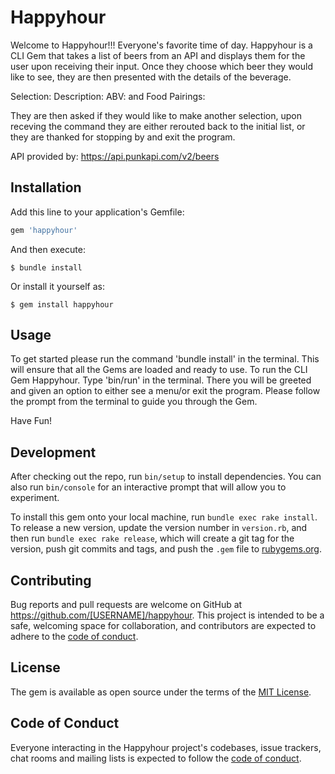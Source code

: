 # Happyhour

Welcome to Happyhour!!!  Everyone's favorite time of day.  Happyhour is a CLI Gem that takes a list of beers from an API and displays them for the user upon receiving their input.  Once they choose which beer they would like to see, they are then presented with the details of the beverage.

Selection: 
Description:
ABV:
and Food Pairings:

They are then asked if they would like to make another selection, upon receving the command they are either rerouted back to the initial list, or they are thanked for stopping by and exit the program. 

API provided by: https://api.punkapi.com/v2/beers 

## Installation

Add this line to your application's Gemfile:

```ruby
gem 'happyhour'
```

And then execute:

    $ bundle install

Or install it yourself as:

    $ gem install happyhour

## Usage

To get started please run the command 'bundle install' in the terminal.  This will ensure that all the Gems are loaded and ready to use.
To run the CLI Gem Happyhour. Type 'bin/run' in the terminal.
There you will be greeted and given an option to either see a menu/or exit the program. 
Please follow the prompt from the terminal to guide you through the Gem.

Have Fun!

## Development

After checking out the repo, run `bin/setup` to install dependencies. You can also run `bin/console` for an interactive prompt that will allow you to experiment.

To install this gem onto your local machine, run `bundle exec rake install`. To release a new version, update the version number in `version.rb`, and then run `bundle exec rake release`, which will create a git tag for the version, push git commits and tags, and push the `.gem` file to [rubygems.org](https://rubygems.org).

## Contributing

Bug reports and pull requests are welcome on GitHub at https://github.com/[USERNAME]/happyhour. This project is intended to be a safe, welcoming space for collaboration, and contributors are expected to adhere to the [code of conduct](https://github.com/[USERNAME]/happyhour/blob/master/CODE_OF_CONDUCT.md).


## License

The gem is available as open source under the terms of the [MIT License](https://opensource.org/licenses/MIT).

## Code of Conduct

Everyone interacting in the Happyhour project's codebases, issue trackers, chat rooms and mailing lists is expected to follow the [code of conduct](https://github.com/[USERNAME]/happyhour/blob/master/CODE_OF_CONDUCT.md).
